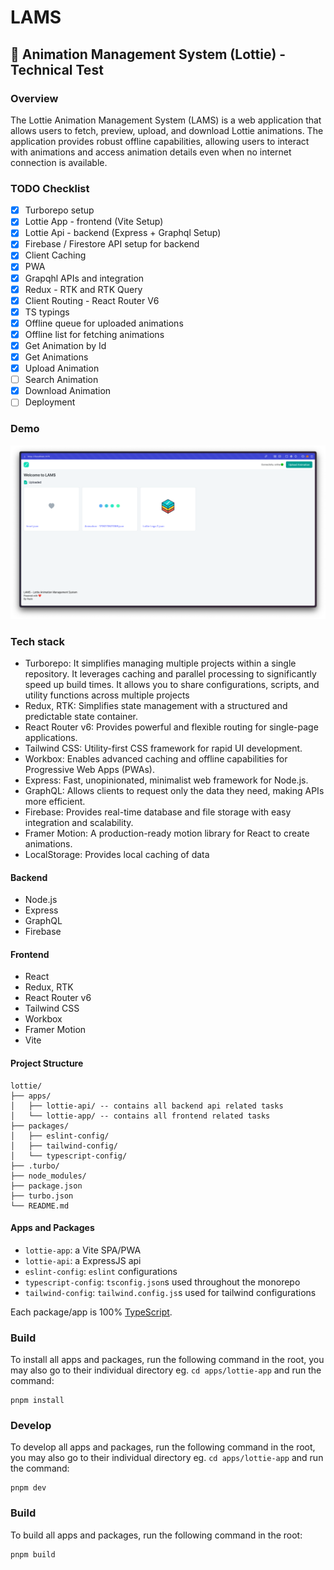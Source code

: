 # LAMS
## 🚀 Animation Management System (Lottie) - Technical Test

### Overview
The Lottie Animation Management System (LAMS) is a web application that allows users to fetch, preview, upload, and download Lottie animations. The application provides robust offline capabilities, allowing users to interact with animations and access animation details even when no internet connection is available.

### TODO Checklist
- [x] Turborepo setup
- [x] Lottie App - frontend (Vite Setup)  
- [x] Lottie Api - backend (Express + Graphql Setup)  
- [x] Firebase / Firestore API setup for backend 
- [x] Client Caching
- [x] PWA 
- [x] Grapqhl APIs and integration
- [x] Redux - RTK and RTK Query
- [x] Client Routing - React Router V6
- [x] TS typings 
- [x] Offline queue for uploaded animations 
- [x] Offline list for fetching animations 
- [x] Get Animation by Id
- [x] Get Animations
- [x] Upload Animation
- [ ] Search Animation
- [x] Download Animation
- [ ] Deployment

### Demo
[![Watch the video](app-screen1.png)](https://drive.google.com/file/d/1nK4ONu4SMjimB05HfxKvVzHCRuFbqIjE/preview)


### Tech stack
- Turborepo: It simplifies managing multiple projects within a single repository. It leverages caching and parallel processing to significantly speed up build times. It allows you to share configurations, scripts, and utility functions across multiple projects
- Redux, RTK: Simplifies state management with a structured and predictable state container.
- React Router v6: Provides powerful and flexible routing for single-page applications.
- Tailwind CSS: Utility-first CSS framework for rapid UI development.
- Workbox: Enables advanced caching and offline capabilities for Progressive Web Apps (PWAs).
- Express: Fast, unopinionated, minimalist web framework for Node.js.
- GraphQL: Allows clients to request only the data they need, making APIs more efficient.
- Firebase: Provides real-time database and file storage with easy integration and scalability.
- Framer Motion: A production-ready motion library for React to create animations.
- LocalStorage: Provides local caching of data

#### Backend
- Node.js
- Express
- GraphQL
- Firebase

#### Frontend
- React
- Redux, RTK
- React Router v6
- Tailwind CSS
- Workbox
- Framer Motion
- Vite

#### Project Structure
```
lottie/
├── apps/
│   ├── lottie-api/ -- contains all backend api related tasks
│   └── lottie-app/ -- contains all frontend related tasks
├── packages/
│   ├── eslint-config/
│   ├── tailwind-config/
│   └── typescript-config/
├── .turbo/
├── node_modules/
├── package.json
├── turbo.json
└── README.md
```

#### Apps and Packages

- `lottie-app`: a Vite SPA/PWA
- `lottie-api`: a ExpressJS api
- `eslint-config`: `eslint` configurations 
- `typescript-config`: `tsconfig.json`s used throughout the monorepo
- `tailwind-config`: `tailwind.config.js`s used for tailwind configurations

Each package/app is 100% [TypeScript](https://www.typescriptlang.org/).

### Build

To install all apps and packages, run the following command in the root, you may also go to their individual directory eg. `cd apps/lottie-app` and run the command:

```
pnpm install
```

### Develop

To develop all apps and packages, run the following command in the root, you may also go to their individual directory eg. `cd apps/lottie-app` and run the command:

```
pnpm dev
```

### Build

To build all apps and packages, run the following command in the root:

```
pnpm build
```